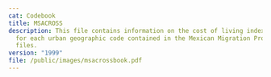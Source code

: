 ```yaml
---
cat: Codebook
title: MSACROSS
description: This file contains information on the cost of living index for 1983
  for each urban geographic code contained in the Mexican Migration Project
  files.
version: "1999"
file: /public/images/msacrossbook.pdf
---
```

